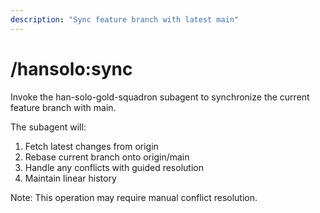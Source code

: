 ```yaml
---
description: "Sync feature branch with latest main"
---
```


# /hansolo:sync

Invoke the han-solo-gold-squadron subagent to synchronize the current feature branch with main.

The subagent will:
1. Fetch latest changes from origin
2. Rebase current branch onto origin/main
3. Handle any conflicts with guided resolution
4. Maintain linear history

Note: This operation may require manual conflict resolution.